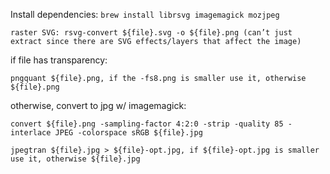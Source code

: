 Install dependencies: ```brew install librsvg imagemagick mozjpeg```

```raster SVG: rsvg-convert ${file}.svg -o ${file}.png (can’t just extract since there are SVG effects/layers that affect the image)```

if file has transparency:

`pngquant ${file}.png, if the -fs8.png is smaller use it, otherwise ${file}.png`

otherwise, convert to jpg w/ imagemagick:

`convert ${file}.png -sampling-factor 4:2:0 -strip -quality 85 -interlace JPEG -colorspace sRGB ${file}.jpg`

`jpegtran ${file}.jpg > ${file}-opt.jpg, if ${file}-opt.jpg is smaller use it, otherwise ${file}.jpg`
